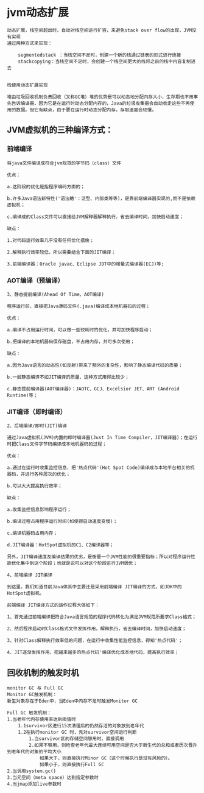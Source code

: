 # jvm动态扩展

    动态扩展，栈空间超出时，自动对栈空间进行扩容，来避免stack over flow的出现，JVM没有实现
    通过两种方式来实现：

        segmentedstack ：当栈空间不足时，创建一个新的栈通过链表的形式进行连接
        stackcopying：当栈空间不足时，会创建一个栈空间更大的栈将之前的栈中内容复制进去


    栈使用动态扩展实现

    堆由垃圾回收机制负责回收（又称GC堆）堆的优势是可以动态地分配内存大小，生存期也不用事先告诉编译器，因为它是在运行时动态分配内存的，Java的垃圾收集器会自动收走这些不再使用的数据。但它有缺点，由于要在运行时动态分配内存，存取速度会较慢。


## JVM虚拟机的三种编译方式：

### 前端编译

    将java文件编译成符合jvm规范的字节码（class）文件

    优点：

    a.这阶段的优化是指程序编码方面的；

    b.许多Java语法新特性('语法糖'：泛型、内部类等等)，是靠前端编译器实现的,而不是依赖虚拟机；

    c.编译成的Class文件可以直接给JVM解释器解释执行，省去编译时间，加快启动速度；

    缺点：

    1.对代码运行效率几乎没有任何优化措施；

    2.解释执行效率较低，所以需要结合下面的JIT编译；

    3.前端编译器：Oracle javac、Eclipse JDT中的增量式编译器(ECJ)等;







### AOT编译（预编译）

    3、静态提前编译(Ahead Of Time，AOT编译)

    程序运行前，直接把Java源码文件(.java)编译成本地机器码的过程；

    优点：

    a.编译不占用运行时间，可以做一些较耗时的优化，并可加快程序启动；

    b.把编译的本地机器码保存磁盘，不占用内存，并可多次使用；

    缺点：

    a.因为Java语言的动态性(如反射)带来了额外的复杂性，影响了静态编译代码的质量；

    b.一般静态编译不如JIT编译的质量，这种方式用得比较少；

    c.静态提前编译器(AOT编译器)：JAOTC、GCJ、Excelsior JET、ART (Android Runtime)等；

### JIT编译（即时编译）
    2、后端编译/即时(JIT)编译

    通过Java虚拟机(JVM)内置的即时编译器(Just In Time Compiler，JIT编译器)；在运行时把Class文件字节码编译成本地机器码的过程；

    优点：

    a.通过在运行时收集监控信息，把'热点代码'(Hot Spot Code)编译成与本地平台相关的机器码，并进行各种层次的优化；

    b.可以大大提高执行效率；

    缺点：

    a.收集监控信息影响程序运行；

    b.编译过程占用程序运行时间(如使得启动速度变慢)；

    c.编译机器码占用内存；

    d.JIT编译器：HotSpot虚拟机的C1、C2编译器等；

    另外，JIT编译速度及编译结果的优劣，是衡量一个JVM性能的很重要指标；所以对程序运行性能优化集中到这个阶段；也就是说可以对这个阶段进行JVM调优；

    4、前端编译 JIT编译

    到这里，我们知道目前Java体系中主要还是采用前端编译 JIT编译的方式，如JDK中的HotSpot虚拟机。

    前端编译 JIT编译方式的运作过程大体如下：

    1、首先通过前端编译把符合Java语言规范的程序代码转化为满足JVM规范所要求Class格式；

    2、然后程序启动时Class格式文件发挥作用，解释执行，省去编译时间，加快启动速度；

    3、针对Class解释执行效率低的问题，在运行中收集性能监控信息，得知'热点代码'；

    4、JIT逐渐发挥作用，把越来越多的热点代码'编译优化成本地代码，提高执行效率；

## 回收机制的触发时机

    monitor GC 与 Full GC
    Monitor GC触发机制：
    新生对象存在于Eden中，当Eden中内存不足时触发Monitor GC

    Full GC 触发机制：
    1.当老年代内存使用率达到阈值时
        1.1survivor区进行15次清理后的仍然存活的对象放到老年代
        1.2在执行monitor GC 时，先对survivor空间进行判断
            1.当survivor区的存储空间够用时，直接调用
            2.如果不够用，则检查老年代最大连续可用空间是否大于新生代的总和或者历次晋升到老年代的对象的平均大小
                如果大于，则直接执行Minor GC（这个时候执行是没有风险的）。
                如果小于，则直接执行Full GC
    2.当调用system.gc()
    3.当元空间（meta space）达到指定参数时
    4.当jmap添加live参数时